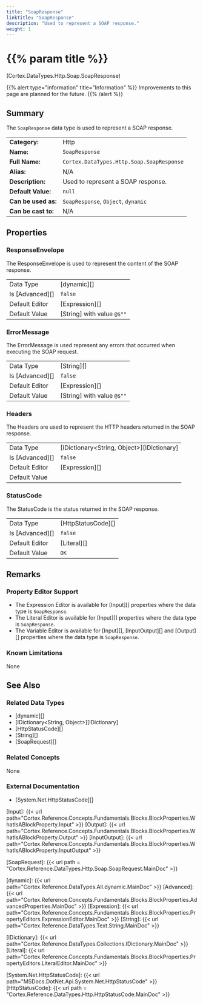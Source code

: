 ```yaml
---
title: "SoapResponse"
linkTitle: "SoapResponse"
description: "Used to represent a SOAP response."
weight: 1
---
```


# {{% param title %}}

<p class="namespace">(Cortex.DataTypes.Http.Soap.SoapResponse)</p>

{{% alert type="information" title="Information" %}} Improvements to this page are planned for the future. {{% /alert %}}

## Summary

The `SoapResponse` data type is used to represent a SOAP response.

| | |
|-|-|
| **Category:**          | Http                                                      |
| **Name:**              | `SoapResponse`                                         |
| **Full Name:**         | `Cortex.DataTypes.Http.Soap.SoapResponse`     |
| **Alias:**             | N/A                                                      |
| **Description:**       | Used to represent a SOAP response. |
| **Default Value:**     | `null`                                                     |
| **Can be used as:**    | `SoapResponse`, `Object`, `dynamic`              |
| **Can be cast to:**    | N/A                                                      |

## Properties

### ResponseEnvelope

The ResponseEnvelope is used to represent the content of the SOAP response.
  
| | |
|--------------------|---------------------------|
| Data Type | [dynamic][] |
| Is [Advanced][] | `false` |
| Default Editor | [Expression][] |
| Default Value | [String] with value `@$""` |

### ErrorMessage

The ErrorMessage is used represent any errors that occurred when executing the SOAP request.
  
| | |
|--------------------|---------------------------|
| Data Type | [String][] |
| Is [Advanced][] | `false` |
| Default Editor | [Expression][] |
| Default Value | [String] with value `@$""` |

### Headers

The Headers are used to represent the HTTP headers returned in the SOAP response.

| | |
|--------------------|---------------------------|
| Data Type | [IDictionary<String, Object>][IDictionary] |
| Is [Advanced][] | `false` |
| Default Editor | [Expression][] |
| Default Value |  |

### StatusCode

The StatusCode is the status returned in the SOAP response.
  
| | |
|--------------------|---------------------------|
| Data Type | [HttpStatusCode][] |
| Is [Advanced][] | `false` |
| Default Editor | [Literal][] |
| Default Value | `OK` |

## Remarks

### Property Editor Support

- The Expression Editor is available for [Input][] properties where the data type is `SoapResponse`.
- The Literal Editor is available for [Input][] properties where the data type is `SoapResponse`.
- The Variable Editor is available for [Input][], [InputOutput][] and [Output][] properties where the data type is `SoapResponse`.

### Known Limitations

None

## See Also

### Related Data Types

- [dynamic][]
- [IDictionary<String, Object>][IDictionary]
- [HttpStatusCode][]
- [String][]
- [SoapRequest][]

### Related Concepts

None

### External Documentation

- [System.Net.HttpStatusCode][]

[Input]: {{< url path="Cortex.Reference.Concepts.Fundamentals.Blocks.BlockProperties.WhatIsABlockProperty.Input" >}}
[Output]: {{< url path="Cortex.Reference.Concepts.Fundamentals.Blocks.BlockProperties.WhatIsABlockProperty.Output" >}}
[InputOutput]: {{< url path="Cortex.Reference.Concepts.Fundamentals.Blocks.BlockProperties.WhatIsABlockProperty.InputOutput" >}}

[SoapRequest]: {{< url path = "Cortex.Reference.DataTypes.Http.Soap.SoapRequest.MainDoc" >}}

[dynamic]: {{< url path="Cortex.Reference.DataTypes.All.dynamic.MainDoc" >}}
[Advanced]: {{< url path="Cortex.Reference.Concepts.Fundamentals.Blocks.BlockProperties.AdvancedProperties.MainDoc" >}}
[Expression]: {{< url path="Cortex.Reference.Concepts.Fundamentals.Blocks.BlockProperties.PropertyEditors.ExpressionEditor.MainDoc" >}}
[String]: {{< url path="Cortex.Reference.DataTypes.Text.String.MainDoc" >}}

[IDictionary]: {{< url path="Cortex.Reference.DataTypes.Collections.IDictionary.MainDoc" >}}
[Literal]: {{< url path="Cortex.Reference.Concepts.Fundamentals.Blocks.BlockProperties.PropertyEditors.LiteralEditor.MainDoc" >}}

[System.Net.HttpStatusCode]: {{< url path="MSDocs.DotNet.Api.System.Net.HttpStatusCode" >}}
[HttpStatusCode]: {{< url path = "Cortex.Reference.DataTypes.Http.HttpStatusCode.MainDoc" >}}

